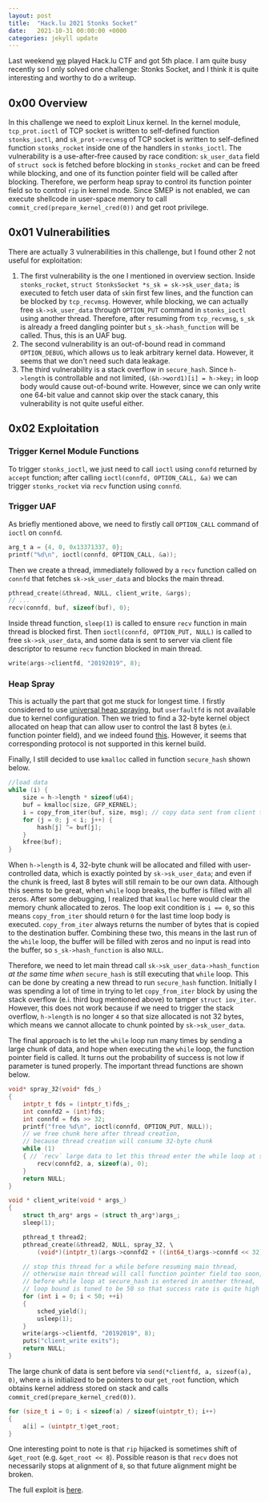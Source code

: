 ```yaml
---
layout: post
title:  "Hack.lu 2021 Stonks Socket"
date:   2021-10-31 00:00:00 +0000
categories: jekyll update
---
```


Last weekend [we](https://r3kapig.com/) played Hack.lu CTF and got 5th place. I am quite busy recently so I only solved one challenge: Stonks Socket, and I think it is quite interesting and worthy to do a writeup.

## 0x00 Overview

In this challenge we need to exploit Linux kernel. In the kernel module, `tcp_prot.ioctl` of TCP socket is written to self-defined function `stonks_ioctl`, and `sk_prot->recvmsg` of TCP socket is written to self-defined function `stonks_rocket` inside one of the handlers in `stonks_ioctl`. The vulnerability is a use-after-free caused by race condition: `sk_user_data` field of `struct sock` is fetched before blocking in `stonks_rocket` and can be freed while blocking, and one of its function pointer field will be called after blocking. Therefore, we perform heap spray to control its function pointer field so to control `rip` in kernel mode. Since SMEP is not enabled, we can execute shellcode in user-space memory to call `commit_cred(prepare_kernel_cred(0))` and get root privilege.

## 0x01 Vulnerabilities

There are actually 3 vulnerabilities in this challenge, but I found other 2 not useful for exploitation:

1. The first vulnerability is the one I mentioned in overview section. Inside `stonks_rocket`, `struct StonksSocket *s_sk = sk->sk_user_data;` is executed to fetch user data of `sk`in first few lines, and the function can be blocked by `tcp_recvmsg`. However, while blocking, we can actually free `sk->sk_user_data` through `OPTION_PUT` command in `stonks_ioctl` using another thread. Therefore, after resuming from `tcp_recvmsg`, `s_sk` is already a freed dangling pointer but `s_sk->hash_function` will be called. Thus, this is an UAF bug.
2. The second vulnerability is an out-of-bound read in command `OPTION_DEBUG`, which allows us to leak arbitrary kernel data. However, it seems that we don't need such data leakage.
3. The third vulnerability is a stack overflow in `secure_hash`. Since `h->length` is controllable and not limited, `(&h->word1)[i] = h->key;` in loop body would cause out-of-bound write. However, since we can only write one 64-bit value and cannot skip over the stack canary, this vulnerability is not quite useful either.

## 0x02 Exploitation

### Trigger Kernel Module Functions

To trigger `stonks_ioctl`, we just need to call `ioctl` using `connfd` returned by `accept` function; after calling `ioctl(connfd, OPTION_CALL, &a)` we can trigger `stonks_rocket` via `recv` function using `connfd`.

### Trigger UAF

As briefly mentioned above, we need to firstly call `OPTION_CALL` command of `ioctl` on `connfd`.

```c
arg_t a = {4, 0, 0x13371337, 0};
printf("%d\n", ioctl(connfd, OPTION_CALL, &a));
```

Then we create a thread, immediately followed by a `recv` function called on `connfd` that fetches `sk->sk_user_data` and blocks the main thread. 

```c
pthread_create(&thread, NULL, client_write, &args);
// ...
recv(connfd, buf, sizeof(buf), 0);
```

Inside thread function, `sleep(1)` is called to ensure `recv` function in main thread is blocked first. Then `ioctl(connfd, OPTION_PUT, NULL)` is called to free `sk->sk_user_data`, and some data is sent to server via client file descriptor to resume `recv` function blocked in main thread.

```c
write(args->clientfd, "20192019", 8);
```

### Heap Spray

This is actually the part that got me stuck for longest time. I firstly considered to use [universal heap spraying](https://etenal.me/archives/1336), but `userfaultfd` is not available due to kernel configuration. Then we tried to find a 32-byte kernel object allocated on heap that can allow user to control the last 8 bytes (e.i. function pointer field), and we indeed found [this](https://elixir.bootlin.com/linux/v5.11.22/source/include/uapi/linux/xfrm.h#L92). However, it seems that corresponding protocol is not supported in this kernel build.

Finally, I still decided to use `kmalloc` called in function `secure_hash` shown below.

```c
//load data
while (i) {
    size = h->length * sizeof(u64);
    buf = kmalloc(size, GFP_KERNEL);
    i = copy_from_iter(buf, size, msg); // copy data sent from client to buf
    for (j = 0; j < i; j++) {
        hash[j] ^= buf[j];
    }
    kfree(buf);
}
```

When `h->length` is 4, 32-byte chunk will be allocated and filled with user-controlled data, which is exactly pointed by `sk->sk_user_data`; and even if the chunk is freed, last 8 bytes will still remain to be our own data. Although this seems to be great, when `while` loop breaks, the buffer is filled with all zeros. After some debugging, I realized that `kmalloc` here would clear the memory chunk allocated to zeros. The loop exit condition is `i == 0`, so this means `copy_from_iter` should return `0` for the last time loop body is executed. `copy_from_iter` always returns the number of bytes that is copied to the destination buffer. Combining these two, this means in the last run of the `while` loop, the buffer will be filled with zeros and no input is read into the buffer, so `s_sk->hash_function` is also `NULL`.

Therefore, we need to let main thread call `sk->sk_user_data->hash_function` *at the same time when* `secure_hash` is still executing that `while` loop. This can be done by creating a new thread to run `secure_hash` function. Initially I was spending a lot of time in trying to let `copy_from_iter` block by using the stack overflow (e.i. third bug mentioned above) to tamper `struct iov_iter`. However, this does not work because if we need to trigger the stack overflow, `h->length` is no longer `4` so that size allocated is not 32 bytes, which means we cannot allocate to chunk pointed by `sk->sk_user_data`.

The final approach is to let the `while` loop run many times by sending a large chunk of data, and hope when executing the `while` loop, the function pointer field is called. It turns out the probability of success is not low if parameter is tuned properly. The important thread functions are shown below.

```c
void* spray_32(void* fds_)
{
	intptr_t fds = (intptr_t)fds_;
	int connfd2 = (int)fds;
	int connfd = fds >> 32;
	printf("free %d\n", ioctl(connfd, OPTION_PUT, NULL));
	// we free chunk here after thread creation,
	// because thread creation will consume 32-byte chunk
	while (1)
	{ // `recv` large data to let this thread enter the while loop at secure_hash
		recv(connfd2, a, sizeof(a), 0);
	}
	return NULL;
}

void * client_write(void * args_)
{
	struct th_arg* args = (struct th_arg*)args_;
	sleep(1);

	pthread_t thread2;
	pthread_create(&thread2, NULL, spray_32, \
		(void*)(intptr_t)(args->connfd2 + ((int64_t)args->connfd << 32)));

	// stop this thread for a while before resuming main thread,
	// otherwise main thread will call function pointer field too soon,
	// before while loop at secure_hash is entered in another thread,
	// loop bound is tuned to be 50 so that success rate is quite high
	for (int i = 0; i < 50; ++i)
	{
		sched_yield();
		usleep(1);
	}
	write(args->clientfd, "20192019", 8);
	puts("client_write exits");
	return NULL;
}
```

The large chunk of data is sent before via `send(*clientfd, a, sizeof(a), 0)`, where `a` is initialized to be pointers to our `get_root` function, which obtains kernel address stored on stack and calls `commit_cred(prepare_kernel_cred(0))`.

```c
for (size_t i = 0; i < sizeof(a) / sizeof(uintptr_t); i++)
{
	a[i] = (uintptr_t)get_root;
}
```

One interesting point to note is that `rip` hijacked is sometimes shift of `&get_root` (e.g. `&get_root << 8`). Possible reason is that `recv` does not necessarily stops at alignment of `8`, so that future alignment might be broken.

The full exploit is [here](https://github.com/Mem2019/Mem2019.github.io/blob/master/codes/18-stonks-socket.c).

